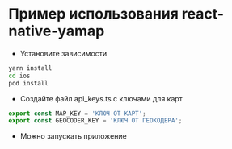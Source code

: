 # Пример использования react-native-yamap

- Установите зависимости

```sh
yarn install
cd ios
pod install
```

- Создайте файл api_keys.ts с ключами для карт

```ts
export const MAP_KEY = 'КЛЮЧ ОТ КАРТ';
export const GEOCODER_KEY = 'КЛЮЧ ОТ ГЕОКОДЕРА';
```

- Можно запускать приложение
